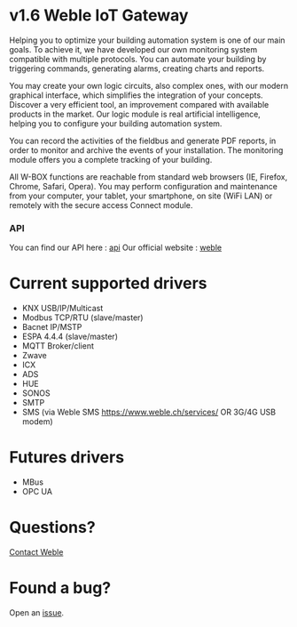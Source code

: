 # v1.6 Weble IoT Gateway

Helping you to optimize your building automation system is one of our main goals. To achieve it, we have developed our own monitoring system compatible with multiple protocols. You can automate your building by triggering commands, generating alarms, creating charts and reports.

You may create your own logic circuits, also complex ones, with our modern graphical interface, which simplifies the integration of your concepts. Discover a very efficient tool, an improvement compared with available products in the market. Our logic module is real artificial intelligence, helping you to configure your building automation system.

You can record the activities of the fieldbus and generate PDF reports, in order to monitor and archive the events of your installation. The monitoring module offers you a complete tracking of your building.

All W-BOX functions are reachable from standard web browsers (IE, Firefox, Chrome, Safari, Opera). You may perform configuration and maintenance from your computer, your tablet, your smartphone, on site (WiFi LAN) or remotely with the secure access Connect module.

### API
You can find our API here : 
  [api](https://api.weble.ch)
Our official website :
  [weble](https://www.weble.ch)
  
# Current supported drivers 

  * KNX USB/IP/Multicast
  * Modbus TCP/RTU (slave/master)
  * Bacnet IP/MSTP 
  * ESPA 4.4.4 (slave/master)
  * MQTT Broker/client
  * Zwave
  * ICX
  * ADS
  * HUE
  * SONOS
  * SMTP
  * SMS (via Weble SMS https://www.weble.ch/services/ OR 3G/4G USB modem)
  
# Futures drivers
  * MBus
  * OPC UA

# Questions?

[Contact Weble](mailto:support@weble.ch)


# Found a bug?

Open an [issue](https://github.com/ptorrent/webleIoTGateway/issues).

